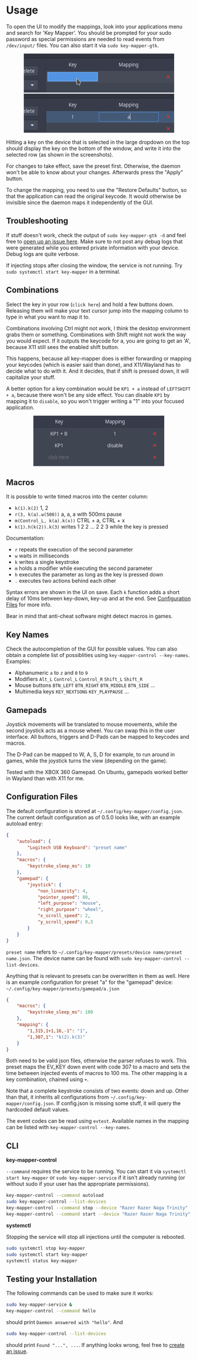 # Usage

To open the UI to modify the mappings, look into your applications menu
and search for 'Key Mapper'. You should be prompted for your sudo password
as special permissions are needed to read events from `/dev/input/` files.
You can also start it via `sudo key-mapper-gtk`.

<p align="center">
  <img src="usage_1.png"/>
  <img src="usage_2.png"/>
</p>

Hitting a key on the device that is selected in the large dropdown on the top
should display the key on the bottom of the window, and write it into the selected
row (as shown in the screenshots).

For changes to take effect, save the preset first. Otherwise, the daemon
won't be able to know about your changes. Afterwards press the "Apply" button.

To change the mapping, you need to use the "Restore Defaults" button, so that
the application can read the original keycode. It would otherwise be
invisible since the daemon maps it independently of the GUI.

## Troubleshooting

If stuff doesn't work, check the output of `sudo key-mapper-gtk -d` and feel free
to [open up an issue here](https://github.com/sezanzeb/key-mapper/issues/new).
Make sure to not post any debug logs that were generated while you entered
private information with your device. Debug logs are quite verbose.

If injecting stops after closing the window, the service is not running.
Try `sudo systemctl start key-mapper` in a terminal.

## Combinations

Select the key in your row (`click here`) and hold a few buttons down.
Releasing them will make your text cursor jump into the mapping column
to type in what you want to map it to.

Combinations involving Ctrl might not work, I think the desktop environment
grabs them or something. Combinations with Shift might not work the way
you would expect. If it outputs the keycode for a, you are going to get an
'A', because X11 still sees the enabled shift button.

This happens, because all key-mapper does is either forwarding or mapping
your keycodes (which is easier said than done), and X11/Wayland has to decide
what to do with it. And it decides, that if shift is pressed down, it will
capitalize your stuff.

A better option for a key combination would be `KP1 + a` instead of 
`LEFTSHIFT + a`, because there won't be any side effect. You can disable
`KP1` by mapping it to `disable`, so you won't trigger writing a "1" into
your focused application.

<p align="center">
  <img src="combination.png"/>
</p>

## Macros

It is possible to write timed macros into the center column:
- `k(1).k(2)` 1, 2
- `r(3, k(a).w(500))` a, a, a with 500ms pause
- `m(Control_L, k(a).k(x))` CTRL + a, CTRL + x
- `k(1).h(k(2)).k(3)` writes 1 2 2 ... 2 2 3 while the key is pressed

Documentation:
- `r` repeats the execution of the second parameter
- `w` waits in milliseconds
- `k` writes a single keystroke
- `m` holds a modifier while executing the second parameter
- `h` executes the parameter as long as the key is pressed down
- `.` executes two actions behind each other

Syntax errors are shown in the UI on save. Each `k` function adds a short
delay of 10ms between key-down, key-up and at the end. See
[Configuration Files](#configuration-files) for more info.

Bear in mind that anti-cheat software might detect macros in games.

## Key Names

Check the autocompletion of the GUI for possible values. You can also
obtain a complete list of possiblities using `key-mapper-control --key-names`.
Examples:

- Alphanumeric `a` to `z` and `0` to `9`
- Modifiers `Alt_L` `Control_L` `Control_R` `Shift_L` `Shift_R`
- Mouse buttons `BTN_LEFT` `BTN_RIGHT` `BTN_MIDDLE` `BTN_SIDE` ...
- Multimedia keys `KEY_NEXTSONG` `KEY_PLAYPAUSE` ...

## Gamepads

Joystick movements will be translated to mouse movements, while the second
joystick acts as a mouse wheel. You can swap this in the user interface.
All buttons, triggers and D-Pads can be mapped to keycodes and macros.

The D-Pad can be mapped to W, A, S, D for example, to run around in games,
while the joystick turns the view (depending on the game).

Tested with the XBOX 360 Gamepad. On Ubuntu, gamepads worked better in
Wayland than with X11 for me.

## Configuration Files

The default configuration is stored at `~/.config/key-mapper/config.json`.
The current default configuration as of 0.5.0 looks like, with
an example autoload entry:

```json
{
    "autoload": {
        "Logitech USB Keyboard": "preset name"
    },
    "macros": {
        "keystroke_sleep_ms": 10
    },
    "gamepad": {
        "joystick": {
            "non_linearity": 4,
            "pointer_speed": 80,
            "left_purpose": "mouse",
            "right_purpose": "wheel",
            "x_scroll_speed": 2,
            "y_scroll_speed": 0.5
        }
    }
}
```

`preset name` refers to `~/.config/key-mapper/presets/device name/preset name.json`.
The device name can be found with `sudo key-mapper-control --list-devices`.

Anything that is relevant to presets can be overwritten in them as well.
Here is an example configuration for preset "a" for the "gamepad" device:
`~/.config/key-mapper/presets/gamepad/a.json`

```json
{
    "macros": {
        "keystroke_sleep_ms": 100
    },
    "mapping": {
        "1,315,1+1,16,-1": "1",
        "1,307,1": "k(2).k(3)"
    }
}
```

Both need to be valid json files, otherwise the parser refuses to work. This
preset maps the EV_KEY down event with code 307 to a macro and sets the time
between injected events of macros to 100 ms. The other mapping is a key
combination, chained using `+`. 

Note that a complete keystroke consists of two events: down and up. Other
than that, it inherits all configurations from
`~/.config/key-mapper/config.json`. If config.json is missing some stuff,
it will query the hardcoded default values.

The event codes can be read using `evtest`. Available names in the mapping
can be listed with `key-mapper-control --key-names`.

## CLI

**key-mapper-control**

`--command` requires the service to be running. You can start it via
`systemctl start key-mapper` or `sudo key-mapper-service` if it isn't already
running (or without sudo if your user has the appropriate permissions).

```bash
key-mapper-control --command autoload
sudo key-mapper-control --list-devices
key-mapper-control --command stop --device "Razer Razer Naga Trinity"
key-mapper-control --command start --device "Razer Razer Naga Trinity" --preset "~/.config/key-mapper/presets/gamepad/a.json"
```

**systemctl**

Stopping the service will stop all injections until the computer is rebooted.

```bash
sudo systemctl stop key-mapper
sudo systemctl start key-mapper
systemctl status key-mapper
```

## Testing your Installation

The following commands can be used to make sure it works:

```bash
sudo key-mapper-service &
key-mapper-control --command hello
```

should print `Daemon answered with "hello"`. And

```bash
sudo key-mapper-control --list-devices
```

should print `Found "...", ...`. If anything looks wrong, feel free to [create
an issue](https://github.com/sezanzeb/key-mapper/issues/new).
